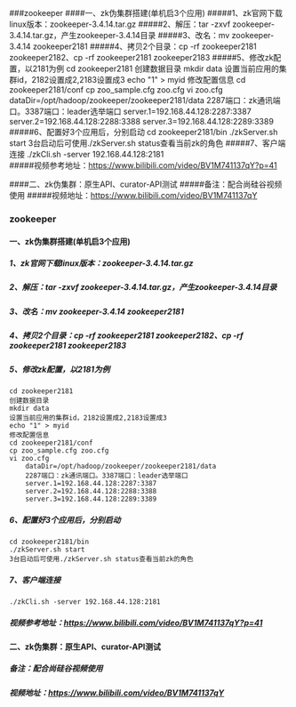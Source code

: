 ###zookeeper
####一、zk伪集群搭建(单机启3个应用)
#####1、zk官网下载linux版本：zookeeper-3.4.14.tar.gz
#####2、解压：tar -zxvf zookeeper-3.4.14.tar.gz，产生zookeeper-3.4.14目录
#####3、改名：mv zookeeper-3.4.14 zookeeper2181
#####4、拷贝2个目录：cp -rf zookeeper2181 zookeeper2182、cp -rf zookeeper2181 zookeeper2183
#####5、修改zk配置，以2181为例
    cd zookeeper2181
    创建数据目录
    mkdir data
    设置当前应用的集群id，2182设置成2,2183设置成3
    echo "1" > myid
    修改配置信息
    cd zookeeper2181/conf
    cp zoo_sample.cfg zoo.cfg
    vi zoo.cfg
        dataDir=/opt/hadoop/zookeeper/zookeeper2181/data
        2287端口：zk通讯端口。3387端口：leader选举端口
        server.1=192.168.44.128:2287:3387
        server.2=192.168.44.128:2288:3388
        server.3=192.168.44.128:2289:3389
#####6、配置好3个应用后，分别启动
    cd zookeeper2181/bin
    ./zkServer.sh start
    3台启动后可使用./zkServer.sh status查看当前zk的角色
#####7、客户端连接
    ./zkCli.sh -server 192.168.44.128:2181                   
#####视频参考地址：https://www.bilibili.com/video/BV1M741137qY?p=41


####二、zk伪集群：原生API、curator-API测试
#####备注：配合尚硅谷视频使用
#####视频地址：https://www.bilibili.com/video/BV1M741137qY



### zookeeper
#### 一、zk伪集群搭建(单机启3个应用)
##### 1、zk官网下载linux版本：zookeeper-3.4.14.tar.gz
##### 2、解压：tar -zxvf zookeeper-3.4.14.tar.gz，产生zookeeper-3.4.14目录
##### 3、改名：mv zookeeper-3.4.14 zookeeper2181
##### 4、拷贝2个目录：cp -rf zookeeper2181 zookeeper2182、cp -rf zookeeper2181 zookeeper2183
##### 5、修改zk配置，以2181为例
    cd zookeeper2181
    创建数据目录
    mkdir data
    设置当前应用的集群id，2182设置成2,2183设置成3
    echo "1" > myid
    修改配置信息
    cd zookeeper2181/conf
    cp zoo_sample.cfg zoo.cfg
    vi zoo.cfg
        dataDir=/opt/hadoop/zookeeper/zookeeper2181/data
        2287端口：zk通讯端口。3387端口：leader选举端口
        server.1=192.168.44.128:2287:3387
        server.2=192.168.44.128:2288:3388
        server.3=192.168.44.128:2289:3389
##### 6、配置好3个应用后，分别启动
    cd zookeeper2181/bin
    ./zkServer.sh start
    3台启动后可使用./zkServer.sh status查看当前zk的角色
##### 7、客户端连接
    ./zkCli.sh -server 192.168.44.128:2181                   
##### 视频参考地址：https://www.bilibili.com/video/BV1M741137qY?p=41


#### 二、zk伪集群：原生API、curator-API测试
##### 备注：配合尚硅谷视频使用
##### 视频地址：https://www.bilibili.com/video/BV1M741137qY



